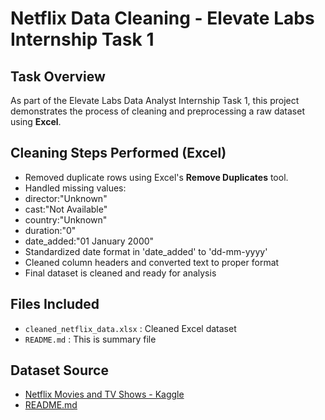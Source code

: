 # Netflix Data Cleaning - Elevate Labs Internship Task 1

## Task Overview
As part of the Elevate Labs Data Analyst Internship Task 1, this project demonstrates the process of cleaning and preprocessing a raw dataset using **Excel**.

## Cleaning Steps Performed (Excel)
  * Removed duplicate rows using Excel's **Remove Duplicates** tool.
  * Handled missing values:
  * director:"Unknown"
  * cast:"Not Available"
  * country:"Unknown"
  * duration:"0"
  * date_added:"01 January 2000"
  * Standardized date format in 'date_added' to 'dd-mm-yyyy'
  * Cleaned column headers and converted text to proper format
  * Final dataset is cleaned and ready for analysis

## Files Included
  * `cleaned_netflix_data.xlsx` : Cleaned Excel dataset
  * `README.md` : This is summary file


## Dataset Source
   * [Netflix Movies and TV Shows - Kaggle](https://www.kaggle.com/datasets/shivamb/netflix-shows)
   * [README.md](https://github.com/user-attachments/files/20868399/README.md)





